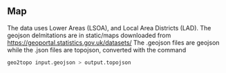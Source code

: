 ## Map

The data uses Lower Areas (LSOA), and Local Area Districts (LAD).
The geojson delmitations are in static/maps downloaded from https://geoportal.statistics.gov.uk/datasets/
The .geojson files are geojson while the .json files are topojson, converted with the command

```bash
geo2topo input.geojson > output.topojson
```
